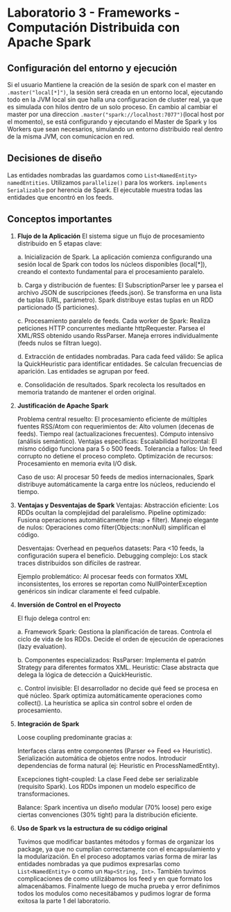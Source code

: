 # Laboratorio 3 - Frameworks - Computación Distribuida con Apache Spark

## Configuración del entorno y ejecución
Si el usuario Mantiene la creación de la sesión de spark con el master en `.master("local[*]")`, la sesión será creada en un entorno local, ejecutando todo en la JVM local sin que halla una configuracion de cluster real, ya que es simulada con hilos dentro de un solo proceso. En cambio al cambiar el master por una direccion `.master("spark://localhost:7077")`(local host por el momento), se está configurando y ejecutando el Master de Spark y los Workers que sean necesarios, simulando un entorno distribuido real dentro de la misma JVM, con comunicacion en red.

## Decisiones de diseño

Las entidades nombradas las guardamos como `List<NamedEntity> namedEntities`.
Utilizamos `parallelize()` para los workers.
`implements Serializable` por herencia de Spark.
El ejecutable muestra todas las entidades que encontró en los feeds.

## Conceptos importantes
1. **Flujo de la Aplicación**
El sistema sigue un flujo de procesamiento distribuido en 5 etapas clave:

    a. Inicialización de Spark.
    La aplicación comienza configurando una sesión local de Spark con todos los núcleos disponibles (local[*]), creando el contexto fundamental para el procesamiento paralelo.

    b. Carga y distribución de fuentes:
    El SubscriptionParser lee y parsea el archivo JSON de suscripciones (feeds.json).
    Se transforma en una lista de tuplas (URL, parámetro).
    Spark distribuye estas tuplas en un RDD particionado (5 particiones).

    c. Procesamiento paralelo de feeds.
    Cada worker de Spark:
    Realiza peticiones HTTP concurrentes mediante httpRequester.
    Parsea el XML/RSS obtenido usando RssParser.
    Maneja errores individualmente (feeds nulos se filtran luego).

    d. Extracción de entidades nombradas.
    Para cada feed válido:
    Se aplica la QuickHeuristic para identificar entidades.
    Se calculan frecuencias de aparición.
    Las entidades se agrupan por feed.

    e. Consolidación de resultados.
    Spark recolecta los resultados en memoria tratando de mantener el orden original.

2. **Justificación de Apache Spark**

    Problema central resuelto: El procesamiento eficiente de múltiples fuentes RSS/Atom con requerimientos de:
    Alto volumen (decenas de feeds).
    Tiempo real (actualizaciones frecuentes).
    Cómputo intensivo (análisis semántico).
    Ventajas específicas:
    Escalabilidad horizontal: El mismo código funciona para 5 o 500 feeds.
    Tolerancia a fallos: Un feed corrupto no detiene el proceso completo.
    Optimización de recursos: Procesamiento en memoria evita I/O disk.

    Caso de uso: Al procesar 50 feeds de medios internacionales, Spark distribuye automáticamente la carga entre los núcleos, reduciendo el tiempo.

3. **Ventajas y Desventajas de Spark**
    Ventajas:
    Abstracción eficiente: Los RDDs ocultan la complejidad del paralelismo.
    Pipeline optimizado: Fusiona operaciones automáticamente (map + filter).
    Manejo elegante de nulos: Operaciones como filter(Objects::nonNull) simplifican el código.

    Desventajas:
    Overhead en pequeños datasets: Para <10 feeds, la configuración supera el beneficio.
    Debugging complejo: Los stack traces distribuidos son difíciles de rastrear.

    Ejemplo problemático: Al procesar feeds con formatos XML inconsistentes, los errores se reportan como NullPointerException genéricos sin indicar claramente el feed culpable.

4. **Inversión de Control en el Proyecto**

    El flujo delega control en:

    a. Framework Spark:
    Gestiona la planificación de tareas.
    Controla el ciclo de vida de los RDDs.
    Decide el orden de ejecución de operaciones (lazy evaluation).

    b. Componentes especializados:
    RssParser: Implementa el patrón Strategy para diferentes formatos XML.
    Heuristic: Clase abstracta que delega la lógica de detección a QuickHeuristic.

    c. Control invisible:
    El desarrollador no decide qué feed se procesa en qué núcleo.
    Spark optimiza automáticamente operaciones como collect().
    La heurística se aplica sin control sobre el orden de procesamiento.

5. **Integración de Spark**

    Loose coupling predominante gracias a:

    Interfaces claras entre componentes (Parser ↔ Feed ↔ Heuristic).
    Serialización automática de objetos entre nodos.
    Introducir dependencias de forma natural (ej: Heuristic en ProcessNamedEntity).

    Excepciones tight-coupled:
    La clase Feed debe ser serializable (requisito Spark).
    Los RDDs imponen un modelo específico de transformaciones.

    Balance: Spark incentiva un diseño modular (70% loose) pero exige ciertas convenciones (30% tight) para la distribución eficiente.

6. **Uso de Spark vs la estructura de su código original**

    Tuvimos que modificar bastantes métodos y formas de organizar los package, ya que no cumplían correctamente con el encapsulamiento y la modularización. En el proceso adoptamos varias forma de mirar las entidades nombradas ya que pudimos expresarlas como `List<NamedEntity>` o como un `Map<String, Int>`. También tuvimos complicaciones de como utilizábamos los feed y en que formato los almacenábamos.
    Finalmente luego de mucha prueba y error definimos todos los modulos como necesitábamos y pudimos lograr de forma exitosa la parte 1 del laboratorio.


